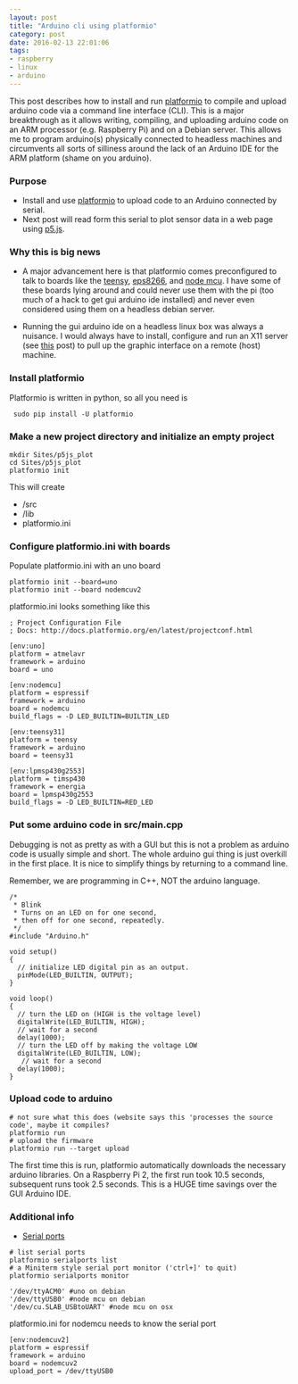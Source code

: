 ```yaml
---
layout: post
title: "Arduino cli using platformio"
category: post
date: 2016-02-13 22:01:06
tags:
- raspberry
- linux
- arduino
---
```


This post describes how to install and run [platformio][1] to compile and upload arduino code via a command line interface (CLI). This is a major breakthrough as it allows writing, compiling, and uploading arduino code on an ARM processor (e.g. Raspberry Pi) and on a Debian server. This allows me to program arduino(s) physically connected to headless machines and circumvents all sorts of silliness around the lack of an Arduino IDE for the ARM platform (shame on you arduino).

### Purpose

  - Install and use [platformio][1] to upload code to an Arduino connected by serial.
  - Next post will read form this serial to plot sensor data in a web page using [p5.js][2].

### Why this is big news

  - A major advancement here is that platformio comes preconfigured to talk to boards like the [teensy][4], [eps8266][5], and [node mcu][3]. I have some of these boards lying around and could never use them with the pi (too much of a hack to get gui arduino ide installed) and never even considered using them on a headless debian server.

  - Running the gui arduino ide on a headless linux box was always a nuisance. I would always have to install, configure and run an X11 server (see [this][6] post) to pull up the graphic interface on a remote (host) machine. 
  
### Install platformio

Platformio is written in python, so all you need is

~~~
 sudo pip install -U platformio
~~~

### Make a new project directory and initialize an empty project

~~~
mkdir Sites/p5js_plot
cd Sites/p5js_plot
platformio init
~~~

This will create

  - /src
  - /lib
  - platformio.ini

### Configure platformio.ini with boards

Populate platformio.ini with an uno board

~~~
platformio init --board=uno
platformio init --board nodemcuv2
~~~

platformio.ini looks something like this

~~~
; Project Configuration File
; Docs: http://docs.platformio.org/en/latest/projectconf.html

[env:uno]
platform = atmelavr
framework = arduino
board = uno

[env:nodemcu]
platform = espressif
framework = arduino
board = nodemcu
build_flags = -D LED_BUILTIN=BUILTIN_LED

[env:teensy31]
platform = teensy
framework = arduino
board = teensy31

[env:lpmsp430g2553]
platform = timsp430
framework = energia
board = lpmsp430g2553
build_flags = -D LED_BUILTIN=RED_LED
~~~

### Put some arduino code in src/main.cpp

Debugging is not as pretty as with a GUI but this is not a problem as arduino code is usually simple and short. The whole arduino gui thing is just overkill in the first place. It is nice to simplify things by returning to a command line.

Remember, we are programming in C++, NOT the arduino language.

~~~
/*
 * Blink
 * Turns on an LED on for one second,
 * then off for one second, repeatedly.
 */
#include "Arduino.h"

void setup()
{
  // initialize LED digital pin as an output.
  pinMode(LED_BUILTIN, OUTPUT);
}

void loop()
{
  // turn the LED on (HIGH is the voltage level)
  digitalWrite(LED_BUILTIN, HIGH);
  // wait for a second
  delay(1000);
  // turn the LED off by making the voltage LOW
  digitalWrite(LED_BUILTIN, LOW);
   // wait for a second
  delay(1000);
}
~~~

### Upload code to arduino

~~~
# not sure what this does (website says this 'processes the source code', maybe it compiles?
platformio run
# upload the firmware
platformio run --target upload
~~~

The first time this is run, platformio automatically downloads the necessary arduino libraries. On a Raspberry Pi 2, the first run took 10.5 seconds, subsequent runs took 2.5 seconds. This is a HUGE time savings over the GUI Arduino IDE.

### Additional info

 - [Serial ports][7]
  
~~~
# list serial ports
platformio serialports list
# a Miniterm style serial port monitor ('ctrl+]' to quit)
platformio serialports monitor
~~~

~~~
'/dev/ttyACM0' #uno on debian
'/dev/ttyUSB0' #node mcu on debian
'/dev/cu.SLAB_USBtoUART' #node mcu on osx
~~~

platformio.ini for nodemcu needs to know the serial port
~~~
[env:nodemcuv2]
platform = espressif
framework = arduino
board = nodemcuv2
upload_port = /dev/ttyUSB0
~~~

[1]: http://platformio.org/
[2]: http://p5js.org/
[3]: http://nodemcu.com/index_en.html#fr_54747361d775ef1a3600000f
[4]: https://www.pjrc.com/store/teensy32.html
[5]: https://www.adafruit.com/products/2471
[6]: /post/2015/05/05/X11-on-Raspberry/
[7]: http://docs.platformio.org/en/latest/userguide/cmd_serialports.html

